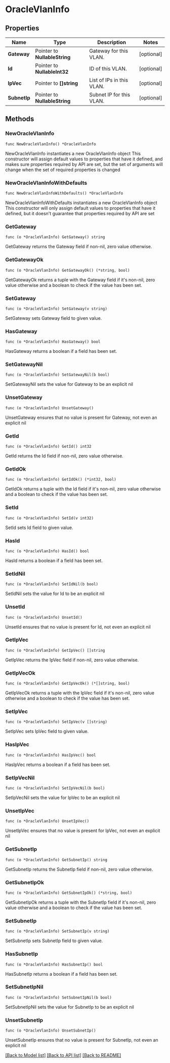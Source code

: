 # OracleVlanInfo

## Properties

Name | Type | Description | Notes
------------ | ------------- | ------------- | -------------
**Gateway** | Pointer to **NullableString** | Gateway for this VLAN. | [optional] 
**Id** | Pointer to **NullableInt32** | ID of this VLAN. | [optional] 
**IpVec** | Pointer to **[]string** | List of IPs in this VLAN. | [optional] 
**SubnetIp** | Pointer to **NullableString** | Subnet IP for this VLAN. | [optional] 

## Methods

### NewOracleVlanInfo

`func NewOracleVlanInfo() *OracleVlanInfo`

NewOracleVlanInfo instantiates a new OracleVlanInfo object
This constructor will assign default values to properties that have it defined,
and makes sure properties required by API are set, but the set of arguments
will change when the set of required properties is changed

### NewOracleVlanInfoWithDefaults

`func NewOracleVlanInfoWithDefaults() *OracleVlanInfo`

NewOracleVlanInfoWithDefaults instantiates a new OracleVlanInfo object
This constructor will only assign default values to properties that have it defined,
but it doesn't guarantee that properties required by API are set

### GetGateway

`func (o *OracleVlanInfo) GetGateway() string`

GetGateway returns the Gateway field if non-nil, zero value otherwise.

### GetGatewayOk

`func (o *OracleVlanInfo) GetGatewayOk() (*string, bool)`

GetGatewayOk returns a tuple with the Gateway field if it's non-nil, zero value otherwise
and a boolean to check if the value has been set.

### SetGateway

`func (o *OracleVlanInfo) SetGateway(v string)`

SetGateway sets Gateway field to given value.

### HasGateway

`func (o *OracleVlanInfo) HasGateway() bool`

HasGateway returns a boolean if a field has been set.

### SetGatewayNil

`func (o *OracleVlanInfo) SetGatewayNil(b bool)`

 SetGatewayNil sets the value for Gateway to be an explicit nil

### UnsetGateway
`func (o *OracleVlanInfo) UnsetGateway()`

UnsetGateway ensures that no value is present for Gateway, not even an explicit nil
### GetId

`func (o *OracleVlanInfo) GetId() int32`

GetId returns the Id field if non-nil, zero value otherwise.

### GetIdOk

`func (o *OracleVlanInfo) GetIdOk() (*int32, bool)`

GetIdOk returns a tuple with the Id field if it's non-nil, zero value otherwise
and a boolean to check if the value has been set.

### SetId

`func (o *OracleVlanInfo) SetId(v int32)`

SetId sets Id field to given value.

### HasId

`func (o *OracleVlanInfo) HasId() bool`

HasId returns a boolean if a field has been set.

### SetIdNil

`func (o *OracleVlanInfo) SetIdNil(b bool)`

 SetIdNil sets the value for Id to be an explicit nil

### UnsetId
`func (o *OracleVlanInfo) UnsetId()`

UnsetId ensures that no value is present for Id, not even an explicit nil
### GetIpVec

`func (o *OracleVlanInfo) GetIpVec() []string`

GetIpVec returns the IpVec field if non-nil, zero value otherwise.

### GetIpVecOk

`func (o *OracleVlanInfo) GetIpVecOk() (*[]string, bool)`

GetIpVecOk returns a tuple with the IpVec field if it's non-nil, zero value otherwise
and a boolean to check if the value has been set.

### SetIpVec

`func (o *OracleVlanInfo) SetIpVec(v []string)`

SetIpVec sets IpVec field to given value.

### HasIpVec

`func (o *OracleVlanInfo) HasIpVec() bool`

HasIpVec returns a boolean if a field has been set.

### SetIpVecNil

`func (o *OracleVlanInfo) SetIpVecNil(b bool)`

 SetIpVecNil sets the value for IpVec to be an explicit nil

### UnsetIpVec
`func (o *OracleVlanInfo) UnsetIpVec()`

UnsetIpVec ensures that no value is present for IpVec, not even an explicit nil
### GetSubnetIp

`func (o *OracleVlanInfo) GetSubnetIp() string`

GetSubnetIp returns the SubnetIp field if non-nil, zero value otherwise.

### GetSubnetIpOk

`func (o *OracleVlanInfo) GetSubnetIpOk() (*string, bool)`

GetSubnetIpOk returns a tuple with the SubnetIp field if it's non-nil, zero value otherwise
and a boolean to check if the value has been set.

### SetSubnetIp

`func (o *OracleVlanInfo) SetSubnetIp(v string)`

SetSubnetIp sets SubnetIp field to given value.

### HasSubnetIp

`func (o *OracleVlanInfo) HasSubnetIp() bool`

HasSubnetIp returns a boolean if a field has been set.

### SetSubnetIpNil

`func (o *OracleVlanInfo) SetSubnetIpNil(b bool)`

 SetSubnetIpNil sets the value for SubnetIp to be an explicit nil

### UnsetSubnetIp
`func (o *OracleVlanInfo) UnsetSubnetIp()`

UnsetSubnetIp ensures that no value is present for SubnetIp, not even an explicit nil

[[Back to Model list]](../README.md#documentation-for-models) [[Back to API list]](../README.md#documentation-for-api-endpoints) [[Back to README]](../README.md)


